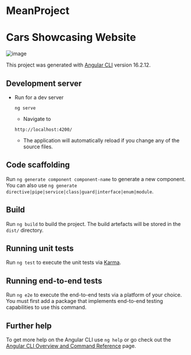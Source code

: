 # MeanProject
# Cars Showcasing Website
![image](https://github.com/ganesh2925/MEAN-Project/assets/127397778/fe3f2b55-6c6b-4ba8-88d6-d97128d00cb7)

This project was generated with [Angular CLI](https://github.com/angular/angular-cli) version 16.2.12.

## Development server

- Run for a dev server

  ```
  ng serve
  ```

  - Navigate to
  
  ```
  http://localhost:4200/
  ```
  - The application will automatically reload if you change any of the source files.

## Code scaffolding

Run `ng generate component component-name` to generate a new component. You can also use `ng generate directive|pipe|service|class|guard|interface|enum|module`.

## Build

Run `ng build` to build the project. The build artefacts will be stored in the `dist/` directory.

## Running unit tests

Run `ng test` to execute the unit tests via [Karma](https://karma-runner.github.io).

## Running end-to-end tests

Run `ng e2e` to execute the end-to-end tests via a platform of your choice. You must first add a package that implements end-to-end testing capabilities to use this command.

## Further help

To get more help on the Angular CLI use `ng help` or go check out the [Angular CLI Overview and Command Reference](https://angular.io/cli) page.
